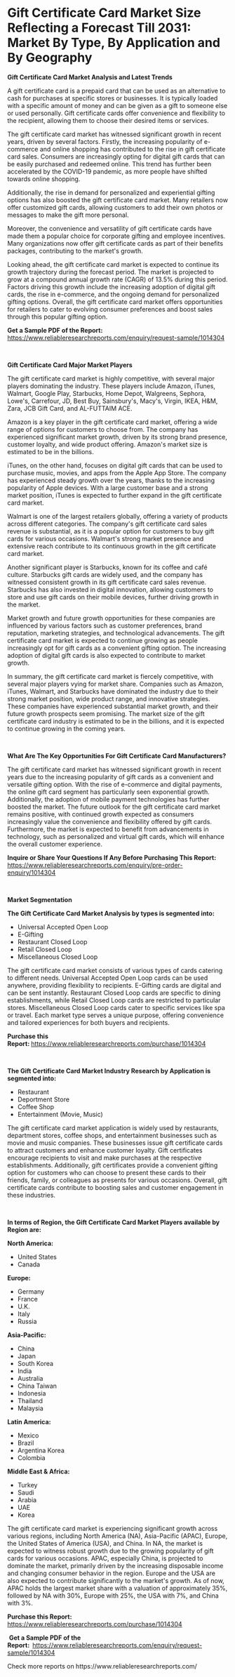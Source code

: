 <p><h1>Gift Certificate Card Market Size Reflecting a Forecast Till 2031: Market By Type, By Application and By Geography</h1></p><p><strong>Gift Certificate Card Market Analysis and Latest Trends</strong></p>
<p><p>A gift certificate card is a prepaid card that can be used as an alternative to cash for purchases at specific stores or businesses. It is typically loaded with a specific amount of money and can be given as a gift to someone else or used personally. Gift certificate cards offer convenience and flexibility to the recipient, allowing them to choose their desired items or services.</p><p>The gift certificate card market has witnessed significant growth in recent years, driven by several factors. Firstly, the increasing popularity of e-commerce and online shopping has contributed to the rise in gift certificate card sales. Consumers are increasingly opting for digital gift cards that can be easily purchased and redeemed online. This trend has further been accelerated by the COVID-19 pandemic, as more people have shifted towards online shopping.</p><p>Additionally, the rise in demand for personalized and experiential gifting options has also boosted the gift certificate card market. Many retailers now offer customized gift cards, allowing customers to add their own photos or messages to make the gift more personal.</p><p>Moreover, the convenience and versatility of gift certificate cards have made them a popular choice for corporate gifting and employee incentives. Many organizations now offer gift certificate cards as part of their benefits packages, contributing to the market's growth.</p><p>Looking ahead, the gift certificate card market is expected to continue its growth trajectory during the forecast period. The market is projected to grow at a compound annual growth rate (CAGR) of 13.5% during this period. Factors driving this growth include the increasing adoption of digital gift cards, the rise in e-commerce, and the ongoing demand for personalized gifting options. Overall, the gift certificate card market offers opportunities for retailers to cater to evolving consumer preferences and boost sales through this popular gifting option.</p></p>
<p><strong>Get a Sample PDF of the Report:&nbsp;</strong> <a href="https://www.reliableresearchreports.com/enquiry/request-sample/1014304">https://www.reliableresearchreports.com/enquiry/request-sample/1014304</a></p>
<p>&nbsp;</p>
<p><strong>Gift Certificate Card Major Market Players</strong></p>
<p><p>The gift certificate card market is highly competitive, with several major players dominating the industry. These players include Amazon, iTunes, Walmart, Google Play, Starbucks, Home Depot, Walgreens, Sephora, Lowe's, Carrefour, JD, Best Buy, Sainsbury's, Macy's, Virgin, IKEA, H&M, Zara, JCB Gift Card, and AL-FUTTAIM ACE.</p><p>Amazon is a key player in the gift certificate card market, offering a wide range of options for customers to choose from. The company has experienced significant market growth, driven by its strong brand presence, customer loyalty, and wide product offering. Amazon's market size is estimated to be in the billions.</p><p>iTunes, on the other hand, focuses on digital gift cards that can be used to purchase music, movies, and apps from the Apple App Store. The company has experienced steady growth over the years, thanks to the increasing popularity of Apple devices. With a large customer base and a strong market position, iTunes is expected to further expand in the gift certificate card market.</p><p>Walmart is one of the largest retailers globally, offering a variety of products across different categories. The company's gift certificate card sales revenue is substantial, as it is a popular option for customers to buy gift cards for various occasions. Walmart's strong market presence and extensive reach contribute to its continuous growth in the gift certificate card market.</p><p>Another significant player is Starbucks, known for its coffee and café culture. Starbucks gift cards are widely used, and the company has witnessed consistent growth in its gift certificate card sales revenue. Starbucks has also invested in digital innovation, allowing customers to store and use gift cards on their mobile devices, further driving growth in the market.</p><p>Market growth and future growth opportunities for these companies are influenced by various factors such as customer preferences, brand reputation, marketing strategies, and technological advancements. The gift certificate card market is expected to continue growing as people increasingly opt for gift cards as a convenient gifting option. The increasing adoption of digital gift cards is also expected to contribute to market growth.</p><p>In summary, the gift certificate card market is fiercely competitive, with several major players vying for market share. Companies such as Amazon, iTunes, Walmart, and Starbucks have dominated the industry due to their strong market position, wide product range, and innovative strategies. These companies have experienced substantial market growth, and their future growth prospects seem promising. The market size of the gift certificate card industry is estimated to be in the billions, and it is expected to continue growing in the coming years.</p></p>
<p>&nbsp;</p>
<p><strong>What Are The Key Opportunities For Gift Certificate Card Manufacturers?</strong></p>
<p><p>The gift certificate card market has witnessed significant growth in recent years due to the increasing popularity of gift cards as a convenient and versatile gifting option. With the rise of e-commerce and digital payments, the online gift card segment has particularly seen exponential growth. Additionally, the adoption of mobile payment technologies has further boosted the market. The future outlook for the gift certificate card market remains positive, with continued growth expected as consumers increasingly value the convenience and flexibility offered by gift cards. Furthermore, the market is expected to benefit from advancements in technology, such as personalized and virtual gift cards, which will enhance the overall customer experience.</p></p>
<p><strong>Inquire or Share Your Questions If Any Before Purchasing This Report:</strong> <a href="https://www.reliableresearchreports.com/enquiry/pre-order-enquiry/1014304">https://www.reliableresearchreports.com/enquiry/pre-order-enquiry/1014304</a></p>
<p>&nbsp;</p>
<p><strong>Market Segmentation</strong></p>
<p><strong>The Gift Certificate Card Market Analysis by types is segmented into:</strong></p>
<p><ul><li>Universal Accepted Open Loop</li><li>E-Gifting</li><li>Restaurant Closed Loop</li><li>Retail Closed Loop</li><li>Miscellaneous Closed Loop</li></ul></p>
<p><p>The gift certificate card market consists of various types of cards catering to different needs. Universal Accepted Open Loop cards can be used anywhere, providing flexibility to recipients. E-Gifting cards are digital and can be sent instantly. Restaurant Closed Loop cards are specific to dining establishments, while Retail Closed Loop cards are restricted to particular stores. Miscellaneous Closed Loop cards cater to specific services like spa or travel. Each market type serves a unique purpose, offering convenience and tailored experiences for both buyers and recipients.</p></p>
<p><strong>Purchase this Report:&nbsp;</strong><a href="https://www.reliableresearchreports.com/purchase/1014304">https://www.reliableresearchreports.com/purchase/1014304</a></p>
<p>&nbsp;</p>
<p><strong>The Gift Certificate Card Market Industry Research by Application is segmented into:</strong></p>
<p><ul><li>Restaurant</li><li>Deportment Store</li><li>Coffee Shop</li><li>Entertainment (Movie, Music)</li></ul></p>
<p><p>The gift certificate card market application is widely used by restaurants, department stores, coffee shops, and entertainment businesses such as movie and music companies. These businesses issue gift certificate cards to attract customers and enhance customer loyalty. Gift certificates encourage recipients to visit and make purchases at the respective establishments. Additionally, gift certificates provide a convenient gifting option for customers who can choose to present these cards to their friends, family, or colleagues as presents for various occasions. Overall, gift certificate cards contribute to boosting sales and customer engagement in these industries.</p></p>
<p>&nbsp;</p>
<p><strong>In terms of Region, the Gift Certificate Card Market Players available by Region are:</strong></p>
<p>
    <p> <strong> North America: </strong>
        <ul>
            <li>United States</li>
            <li>Canada</li>
        </ul>
        </p> 
    <p> <strong> Europe: </strong>
        <ul>
            <li>Germany</li>
            <li>France</li>
            <li>U.K.</li>
            <li>Italy</li>
            <li>Russia</li>
        </ul>
        </p> 
    <p> <strong> Asia-Pacific: </strong>
        <ul>
            <li>China</li>
            <li>Japan</li>
            <li>South Korea</li>
            <li>India</li>
            <li>Australia</li>
            <li>China Taiwan</li>
            <li>Indonesia</li>
            <li>Thailand</li>
            <li>Malaysia</li>
        </ul>
        </p> 
    <p> <strong> Latin America: </strong>
        <ul>
            <li>Mexico</li>
            <li>Brazil</li>
            <li>Argentina Korea</li>
            <li>Colombia</li>
        </ul>
        </p> 
    <p> <strong> Middle East & Africa: </strong>
        <ul>
            <li>Turkey</li>
            <li>Saudi</li>
            <li>Arabia</li>
            <li>UAE</li>
            <li>Korea</li>
        </ul>
    </p>
    </p>
<p><p>The gift certificate card market is experiencing significant growth across various regions, including North America (NA), Asia-Pacific (APAC), Europe, the United States of America (USA), and China. In NA, the market is expected to witness robust growth due to the growing popularity of gift cards for various occasions. APAC, especially China, is projected to dominate the market, primarily driven by the increasing disposable income and changing consumer behavior in the region. Europe and the USA are also expected to contribute significantly to the market's growth. As of now, APAC holds the largest market share with a valuation of approximately 35%, followed by NA with 30%, Europe with 25%, the USA with 7%, and China with 3%.</p></p>
<p><strong>Purchase this Report: </strong><a href="https://www.reliableresearchreports.com/purchase/1014304">https://www.reliableresearchreports.com/purchase/1014304</a></p>
<p>&nbsp;<strong>Get a Sample PDF of the Report:&nbsp;&nbsp;</strong><a href="https://www.reliableresearchreports.com/enquiry/request-sample/1014304">https://www.reliableresearchreports.com/enquiry/request-sample/1014304</a></p>
<p><strong></strong></p>
<p>Check more reports on https://www.reliableresearchreports.com/</p>